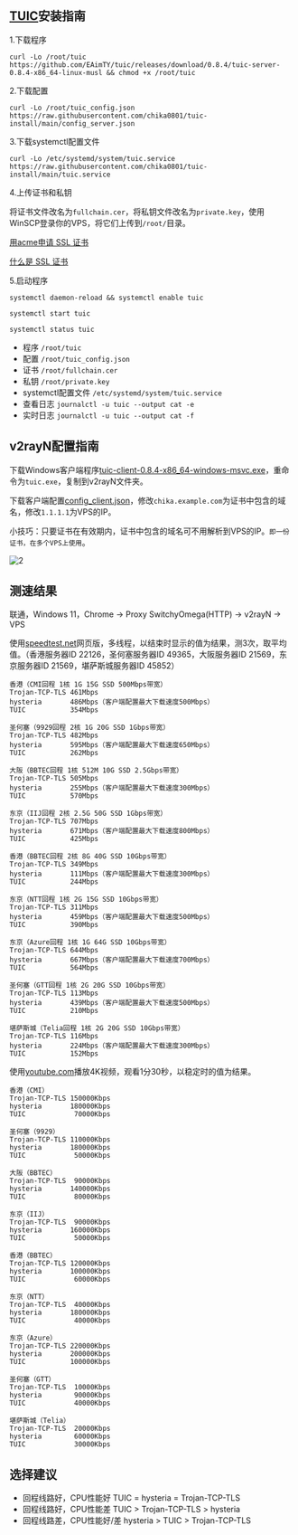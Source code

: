 ## [TUIC](https://github.com/EAimTY/tuic)安装指南

1.下载程序
```
curl -Lo /root/tuic https://github.com/EAimTY/tuic/releases/download/0.8.4/tuic-server-0.8.4-x86_64-linux-musl && chmod +x /root/tuic
```

2.下载配置
```
curl -Lo /root/tuic_config.json https://raw.githubusercontent.com/chika0801/tuic-install/main/config_server.json
```

3.下载systemctl配置文件
```
curl -Lo /etc/systemd/system/tuic.service https://raw.githubusercontent.com/chika0801/tuic-install/main/tuic.service
```

4.上传证书和私钥

将证书文件改名为`fullchain.cer`，将私钥文件改名为`private.key`，使用WinSCP登录你的VPS，将它们上传到`/root/`目录。

[用acme申请 SSL 证书](https://github.com/chika0801/Xray-install#1%E7%94%A8acme%E7%94%B3%E8%AF%B7-ssl-%E8%AF%81%E4%B9%A6)

[什么是 SSL 证书](https://www.kaspersky.com.cn/resource-center/definitions/what-is-a-ssl-certificate)

5.启动程序
```
systemctl daemon-reload && systemctl enable tuic
```

```
systemctl start tuic
```

```
systemctl status tuic
```

- 程序 `/root/tuic`
- 配置 `/root/tuic_config.json`
- 证书 `/root/fullchain.cer`
- 私钥 `/root/private.key`
- systemctl配置文件 `/etc/systemd/system/tuic.service`
- 查看日志 `journalctl -u tuic --output cat -e`
- 实时日志 `journalctl -u tuic --output cat -f`

## v2rayN配置指南

下载Windows客户端程序[tuic-client-0.8.4-x86_64-windows-msvc.exe](https://github.com/EAimTY/tuic/releases/download/0.8.4/tuic-client-0.8.4-x86_64-windows-msvc.exe)，重命令为`tuic.exe`，复制到v2rayN文件夹。

下载客户端配置[config_client.json](https://github.com/chika0801/tuic-install/blob/main/config_client.json)，修改`chika.example.com`为证书中包含的域名，修改`1.1.1.1`为VPS的IP。

小技巧：只要证书在有效期内，证书中包含的域名可不用解析到VPS的IP。`即一份证书，在多个VPS上使用`。

![2](https://user-images.githubusercontent.com/88967758/195763590-f035f90f-f228-4022-b318-770791c63b92.jpg)

## 测速结果

联通，Windows 11，Chrome -> Proxy SwitchyOmega(HTTP) -> v2rayN -> VPS

使用[speedtest.net](https://www.speedtest.net)网页版，多线程，以结束时显示的值为结果，测3次，取平均值。（香港服务器ID 22126，圣何塞服务器ID 49365，大阪服务器ID 21569，东京服务器ID 21569，堪萨斯城服务器ID 45852）

```
香港（CMI回程 1核 1G 15G SSD 500Mbps带宽）
Trojan-TCP-TLS 461Mbps
hysteria       486Mbps（客户端配置最大下载速度500Mbps）
TUIC           354Mbps
```

```
圣何塞（9929回程 2核 1G 20G SSD 1Gbps带宽）
Trojan-TCP-TLS 482Mbps
hysteria       595Mbps（客户端配置最大下载速度650Mbps）
TUIC           262Mbps
```

```
大阪（BBTEC回程 1核 512M 10G SSD 2.5Gbps带宽）
Trojan-TCP-TLS 505Mbps
hysteria       255Mbps（客户端配置最大下载速度300Mbps）
TUIC           570Mbps
```

```
东京（IIJ回程 2核 2.5G 50G SSD 1Gbps带宽）
Trojan-TCP-TLS 707Mbps
hysteria       671Mbps（客户端配置最大下载速度800Mbps）
TUIC           425Mbps
```

```
香港（BBTEC回程 2核 8G 40G SSD 10Gbps带宽）
Trojan-TCP-TLS 349Mbps
hysteria       111Mbps（客户端配置最大下载速度300Mbps）
TUIC           244Mbps
```

```
东京（NTT回程 1核 2G 15G SSD 10Gbps带宽）
Trojan-TCP-TLS 311Mbps
hysteria       459Mbps（客户端配置最大下载速度500Mbps）
TUIC           390Mbps
```

```
东京（Azure回程 1核 1G 64G SSD 10Gbps带宽）
Trojan-TCP-TLS 644Mbps
hysteria       667Mbps（客户端配置最大下载速度700Mbps）
TUIC           564Mbps
```

```
圣何塞（GTT回程 1核 2G 20G SSD 10Gbps带宽）
Trojan-TCP-TLS 113Mbps
hysteria       439Mbps（客户端配置最大下载速度500Mbps）
TUIC           210Mbps
```

```
堪萨斯城（Telia回程 1核 2G 20G SSD 10Gbps带宽）
Trojan-TCP-TLS 116Mbps
hysteria       224Mbps（客户端配置最大下载速度300Mbps）
TUIC           152Mbps
```

使用[youtube.com](https://www.youtube.com/watch?v=I3o4WW4tD9M)播放4K视频，观看1分30秒，以稳定时的值为结果。

```
香港（CMI）
Trojan-TCP-TLS 150000Kbps
hysteria       180000Kbps
TUIC            70000Kbps
```

```
圣何塞（9929）
Trojan-TCP-TLS 110000Kbps
hysteria       180000Kbps
TUIC            50000Kbps
```

```
大阪（BBTEC）
Trojan-TCP-TLS  90000Kbps
hysteria       140000Kbps
TUIC            80000Kbps
```

```
东京（IIJ）
Trojan-TCP-TLS  90000Kbps
hysteria       160000Kbps
TUIC            50000Kbps
```

```
香港（BBTEC）
Trojan-TCP-TLS 120000Kbps
hysteria       100000Kbps
TUIC            60000Kbps
```

```
东京（NTT）
Trojan-TCP-TLS  40000Kbps
hysteria       180000Kbps
TUIC            40000Kbps
```

```
东京（Azure）
Trojan-TCP-TLS 220000Kbps
hysteria       200000Kbps
TUIC           100000Kbps
```

```
圣何塞（GTT）
Trojan-TCP-TLS  10000Kbps
hysteria        90000Kbps
TUIC            40000Kbps
```

```
堪萨斯城（Telia）
Trojan-TCP-TLS  20000Kbps
hysteria        60000Kbps
TUIC            30000Kbps
```

## 选择建议

- 回程线路好，CPU性能好 TUIC = hysteria = Trojan-TCP-TLS
- 回程线路好，CPU性能差 TUIC > Trojan-TCP-TLS > hysteria
- 回程线路差，CPU性能好/差 hysteria > TUIC > Trojan-TCP-TLS
